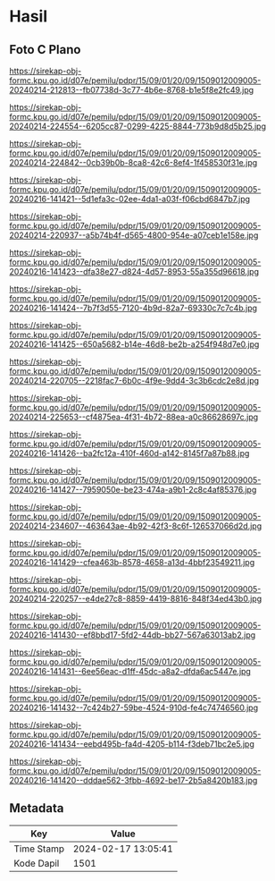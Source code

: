 # Hasil

## Foto C Plano

https://sirekap-obj-formc.kpu.go.id/d07e/pemilu/pdpr/15/09/01/20/09/1509012009005-20240214-212813--fb07738d-3c77-4b6e-8768-b1e5f8e2fc49.jpg

https://sirekap-obj-formc.kpu.go.id/d07e/pemilu/pdpr/15/09/01/20/09/1509012009005-20240214-224554--6205cc87-0299-4225-8844-773b9d8d5b25.jpg

https://sirekap-obj-formc.kpu.go.id/d07e/pemilu/pdpr/15/09/01/20/09/1509012009005-20240214-224842--0cb39b0b-8ca8-42c6-8ef4-1f458530f31e.jpg

https://sirekap-obj-formc.kpu.go.id/d07e/pemilu/pdpr/15/09/01/20/09/1509012009005-20240216-141421--5d1efa3c-02ee-4da1-a03f-f06cbd6847b7.jpg

https://sirekap-obj-formc.kpu.go.id/d07e/pemilu/pdpr/15/09/01/20/09/1509012009005-20240214-220937--a5b74b4f-d565-4800-954e-a07ceb1e158e.jpg

https://sirekap-obj-formc.kpu.go.id/d07e/pemilu/pdpr/15/09/01/20/09/1509012009005-20240216-141423--dfa38e27-d824-4d57-8953-55a355d96618.jpg

https://sirekap-obj-formc.kpu.go.id/d07e/pemilu/pdpr/15/09/01/20/09/1509012009005-20240216-141424--7b7f3d55-7120-4b9d-82a7-69330c7c7c4b.jpg

https://sirekap-obj-formc.kpu.go.id/d07e/pemilu/pdpr/15/09/01/20/09/1509012009005-20240216-141425--650a5682-b14e-46d8-be2b-a254f948d7e0.jpg

https://sirekap-obj-formc.kpu.go.id/d07e/pemilu/pdpr/15/09/01/20/09/1509012009005-20240214-220705--2218fac7-6b0c-4f9e-9dd4-3c3b6cdc2e8d.jpg

https://sirekap-obj-formc.kpu.go.id/d07e/pemilu/pdpr/15/09/01/20/09/1509012009005-20240214-225653--cf4875ea-4f31-4b72-88ea-a0c86628697c.jpg

https://sirekap-obj-formc.kpu.go.id/d07e/pemilu/pdpr/15/09/01/20/09/1509012009005-20240216-141426--ba2fc12a-410f-460d-a142-8145f7a87b88.jpg

https://sirekap-obj-formc.kpu.go.id/d07e/pemilu/pdpr/15/09/01/20/09/1509012009005-20240216-141427--7959050e-be23-474a-a9b1-2c8c4af85376.jpg

https://sirekap-obj-formc.kpu.go.id/d07e/pemilu/pdpr/15/09/01/20/09/1509012009005-20240214-234607--463643ae-4b92-42f3-8c6f-126537066d2d.jpg

https://sirekap-obj-formc.kpu.go.id/d07e/pemilu/pdpr/15/09/01/20/09/1509012009005-20240216-141429--cfea463b-8578-4658-a13d-4bbf23549211.jpg

https://sirekap-obj-formc.kpu.go.id/d07e/pemilu/pdpr/15/09/01/20/09/1509012009005-20240214-220257--e4de27c8-8859-4419-8816-848f34ed43b0.jpg

https://sirekap-obj-formc.kpu.go.id/d07e/pemilu/pdpr/15/09/01/20/09/1509012009005-20240216-141430--ef8bbd17-5fd2-44db-bb27-567a63013ab2.jpg

https://sirekap-obj-formc.kpu.go.id/d07e/pemilu/pdpr/15/09/01/20/09/1509012009005-20240216-141431--6ee56eac-d1ff-45dc-a8a2-dfda6ac5447e.jpg

https://sirekap-obj-formc.kpu.go.id/d07e/pemilu/pdpr/15/09/01/20/09/1509012009005-20240216-141432--7c424b27-59be-4524-910d-fe4c74746560.jpg

https://sirekap-obj-formc.kpu.go.id/d07e/pemilu/pdpr/15/09/01/20/09/1509012009005-20240216-141434--eebd495b-fa4d-4205-b114-f3deb71bc2e5.jpg

https://sirekap-obj-formc.kpu.go.id/d07e/pemilu/pdpr/15/09/01/20/09/1509012009005-20240216-141420--dddae562-3fbb-4692-be17-2b5a8420b183.jpg


## Metadata

| Key        | Value               |
| ---------- | ------------------- |
| Time Stamp | 2024-02-17 13:05:41 |
| Kode Dapil | 1501                |



